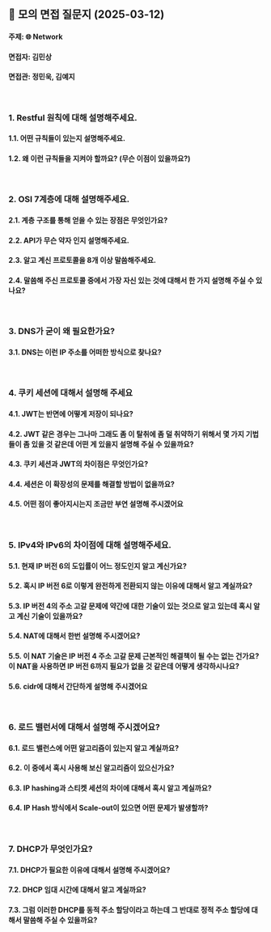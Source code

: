 ## 📌 모의 면접 질문지 (2025-03-12)
#### 주제: 🌐 Network
#### 면접자: 김민상
#### 면접관: 정민욱, 김예지

<br>

### 1. Restful 원칙에 대해 설명해주세요.
#### 1.1. 어떤 규칙들이 있는지 설명해주세요.
#### 1.2. 왜 이런 규칙들을 지켜야 할까요? (무슨 이점이 있을까요?)

<br>

### 2. OSI 7계층에 대해 설명해주세요.
#### 2.1. 계층 구조를 통해 얻을 수 있는 장점은 무엇인가요?
#### 2.2. API가 무슨 약자 인지 설명해주세요.
#### 2.3. 알고 계신 프로토콜을 8개 이상 말씀해주세요.
#### 2.4. 말씀해 주신 프로토콜 중에서 가장 자신 있는 것에 대해서 한 가지 설명해 주실 수 있나요?

<br>

### 3. DNS가 굳이 왜 필요한가요?
#### 3.1. DNS는 이런 IP 주소를 어떠한 방식으로 찾나요?

<br>

### 4. 쿠키 세션에 대해서 설명해 주세요
#### 4.1. JWT는 반면에 어떻게 저장이 되나요?
#### 4.2. JWT 같은 경우는 그나마 그래도 좀 이 탈취에 좀 덜 취약하기 위해서 몇 가지 기법들이 좀 있을 것 같은데 어떤 게 있을지 설명해 주실 수 있을까요?
#### 4.3. 쿠키 세션과 JWT의 차이점은 무엇인가요?
#### 4.4. 세션은 이 확장성의 문제를 해결할 방법이 없을까요?
#### 4.5. 어떤 점이 좋아지시는지 조금만 부연 설명해 주시겠어요

<br>

### 5. IPv4와 IPv6의 차이점에 대해 설명해주세요.
#### 5.1. 현재 IP 버전 6의 도입률이 어느 정도인지 알고 계신가요?
#### 5.2. 혹시 IP 버전 6로 이렇게 완전하게 전환되지 않는 이유에 대해서 알고 계실까요?
#### 5.3. IP 버전 4의 주소 고갈 문제에 약간에 대한 기술이 있는 것으로 알고 있는데 혹시 알고 계신 기술이 있을까요?
#### 5.4. NAT에 대해서 한번 설명해 주시겠어요?
#### 5.5. 이 NAT 기술은 IP 버전 4 주소 고갈 문제 근본적인 해결책이 될 수는 없는 건가요? 이 NAT을 사용하면 IP 버전 6까지 필요가 없을 것 같은데 어떻게 생각하시나요?
#### 5.6. cidr에 대해서 간단하게 설명해 주시겠어요

<br>

### 6. 로드 밸런서에 대해서 설명해 주시겠어요?
#### 6.1. 로드 밸런스에 어떤 알고리즘이 있는지 알고 계실까요?
#### 6.2. 이 중에서 혹시 사용해 보신 알고리즘이 있으신가요?
#### 6.3. IP hashing과 스티켓 세션의 차이에 대해서 혹시 알고 계실까요?
#### 6.4. IP Hash 방식에서 Scale-out이 있으면 어떤 문제가 발생할까?

<br>

### 7. DHCP가 무엇인가요?
#### 7.1. DHCP가 필요한 이유에 대해서 설명해 주시겠어요?
#### 7.2. DHCP 임대 시간에 대해서 알고 계실까요?
#### 7.3. 그럼 이러한 DHCP를 동적 주소 할당이라고 하는데 그 반대로 정적 주소 할당에 대해서 말씀해 주실 수 있을까요?


